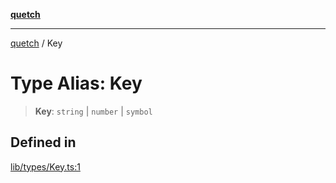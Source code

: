 [**quetch**](../README.md)

***

[quetch](../README.md) / Key

# Type Alias: Key

> **Key**: `string` \| `number` \| `symbol`

## Defined in

[lib/types/Key.ts:1](https://github.com/nevoland/quetch/blob/db84578eb5eba15d3388a1c2cfad7cc80fe9fbe6/lib/types/Key.ts#L1)
